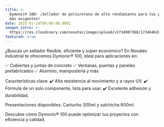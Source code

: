 ```yaml
---
title: >-
  Dymonic® 100: ¡Sellador de poliuretano de alto rendimiento para tus proyectos
  más exigentes! 
date: 2025-01-14T06:00:00.000Z
imagen_intro: >-
  https://res.cloudinary.com/novatec/image/upload/v1734987368/1734646289413_lrizcu.jpg
featured: true
---
```


¿Buscas un sellador flexible, eficiente y súper económico? En Novatec Industrial te ofrecemos Dymonic® 100, ideal para aplicaciones en:

✅ Cubiertas y juntas de concreto
✅ Ventanas, puertas y paneles prefabricados
✅ Aluminio, mampostería y más

Características clave:
✔️ Alta resistencia al movimiento y a rayos UV.
✔️ Fórmula de un solo componente, lista para usar.
✔️ Excelente adhesión y durabilidad.

Presentaciones disponibles: Cartucho 300ml y salchicha 600ml.

Descubre cómo Dymonic® 100 puede optimizar tus proyectos con eficiencia y calidad.
